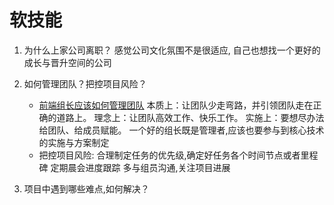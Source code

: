 <!--
 * @Author: TerryMin
 * @Date: 2025-02-13 20:28:20
 * @LastEditors: TerryMin
 * @LastEditTime: 2025-02-14 09:08:40
 * @Description: file not
-->

# 软技能

1. 为什么上家公司离职？
   感觉公司文化氛围不是很适应, 自己也想找一个更好的成长与晋升空间的公司

2. 如何管理团队？把控项目风险？

   - [前端组长应该如何管理团队](https://juejin.cn/post/7230026709482766373)
     本质上：让团队少走弯路，并引领团队走在正确的道路上。
     理念上：让团队高效工作、快乐工作。
     实施上：要想尽办法给团队、给成员赋能。
     一个好的组长既是管理者,应该也要参与到核心技术的实施与方案制定
   - 把控项目风险:
     合理制定任务的优先级,确定好任务各个时间节点或者里程碑
     定期晨会进度跟踪
     多与组员沟通,关注项目进展

3. 项目中遇到哪些难点,如何解决？





